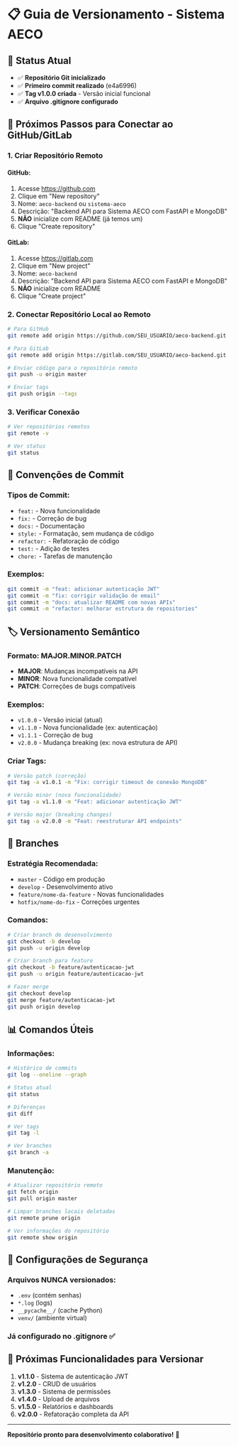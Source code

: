# 📋 Guia de Versionamento - Sistema AECO

## 🎯 Status Atual
- ✅ **Repositório Git inicializado**
- ✅ **Primeiro commit realizado** (e4a6996)
- ✅ **Tag v1.0.0 criada** - Versão inicial funcional
- ✅ **Arquivo .gitignore configurado**

## 🚀 Próximos Passos para Conectar ao GitHub/GitLab

### 1. Criar Repositório Remoto

#### GitHub:
1. Acesse https://github.com
2. Clique em "New repository"
3. Nome: `aeco-backend` ou `sistema-aeco`
4. Descrição: "Backend API para Sistema AECO com FastAPI e MongoDB"
5. **NÃO** inicialize com README (já temos um)
6. Clique "Create repository"

#### GitLab:
1. Acesse https://gitlab.com
2. Clique em "New project"
3. Nome: `aeco-backend`
4. Descrição: "Backend API para Sistema AECO com FastAPI e MongoDB"
5. **NÃO** inicialize com README
6. Clique "Create project"

### 2. Conectar Repositório Local ao Remoto

```bash
# Para GitHub
git remote add origin https://github.com/SEU_USUARIO/aeco-backend.git

# Para GitLab
git remote add origin https://gitlab.com/SEU_USUARIO/aeco-backend.git

# Enviar código para o repositório remoto
git push -u origin master

# Enviar tags
git push origin --tags
```

### 3. Verificar Conexão

```bash
# Ver repositórios remotos
git remote -v

# Ver status
git status
```

## 📝 Convenções de Commit

### Tipos de Commit:
- `feat:` - Nova funcionalidade
- `fix:` - Correção de bug
- `docs:` - Documentação
- `style:` - Formatação, sem mudança de código
- `refactor:` - Refatoração de código
- `test:` - Adição de testes
- `chore:` - Tarefas de manutenção

### Exemplos:
```bash
git commit -m "feat: adicionar autenticação JWT"
git commit -m "fix: corrigir validação de email"
git commit -m "docs: atualizar README com novas APIs"
git commit -m "refactor: melhorar estrutura de repositories"
```

## 🏷️ Versionamento Semântico

### Formato: MAJOR.MINOR.PATCH

- **MAJOR**: Mudanças incompatíveis na API
- **MINOR**: Nova funcionalidade compatível
- **PATCH**: Correções de bugs compatíveis

### Exemplos:
- `v1.0.0` - Versão inicial (atual)
- `v1.1.0` - Nova funcionalidade (ex: autenticação)
- `v1.1.1` - Correção de bug
- `v2.0.0` - Mudança breaking (ex: nova estrutura de API)

### Criar Tags:
```bash
# Versão patch (correção)
git tag -a v1.0.1 -m "Fix: corrigir timeout de conexão MongoDB"

# Versão minor (nova funcionalidade)
git tag -a v1.1.0 -m "Feat: adicionar autenticação JWT"

# Versão major (breaking changes)
git tag -a v2.0.0 -m "Feat: reestruturar API endpoints"
```

## 🌿 Branches

### Estratégia Recomendada:
- `master` - Código em produção
- `develop` - Desenvolvimento ativo
- `feature/nome-da-feature` - Novas funcionalidades
- `hotfix/nome-do-fix` - Correções urgentes

### Comandos:
```bash
# Criar branch de desenvolvimento
git checkout -b develop
git push -u origin develop

# Criar branch para feature
git checkout -b feature/autenticacao-jwt
git push -u origin feature/autenticacao-jwt

# Fazer merge
git checkout develop
git merge feature/autenticacao-jwt
git push origin develop
```

## 📊 Comandos Úteis

### Informações:
```bash
# Histórico de commits
git log --oneline --graph

# Status atual
git status

# Diferenças
git diff

# Ver tags
git tag -l

# Ver branches
git branch -a
```

### Manutenção:
```bash
# Atualizar repositório remoto
git fetch origin
git pull origin master

# Limpar branches locais deletadas
git remote prune origin

# Ver informações do repositório
git remote show origin
```

## 🔐 Configurações de Segurança

### Arquivos NUNCA versionados:
- `.env` (contém senhas)
- `*.log` (logs)
- `__pycache__/` (cache Python)
- `venv/` (ambiente virtual)

### Já configurado no .gitignore ✅

## 🎯 Próximas Funcionalidades para Versionar

1. **v1.1.0** - Sistema de autenticação JWT
2. **v1.2.0** - CRUD de usuários
3. **v1.3.0** - Sistema de permissões
4. **v1.4.0** - Upload de arquivos
5. **v1.5.0** - Relatórios e dashboards
6. **v2.0.0** - Refatoração completa da API

---

**Repositório pronto para desenvolvimento colaborativo!** 🚀
